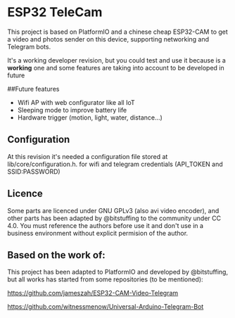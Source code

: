 # ESP32 TeleCam
This project is based on PlatformIO and a chinese cheap ESP32-CAM to get a video and photos sender on this device, supporting networking and Telegram bots.

It's a working developer revision, but you could test and use it because is a **working** one and some features are taking into account to be developed in future

 ##Future features
 - Wifi AP with web configurator like all IoT
 - Sleeping mode to improve battery life
 - Hardware trigger (motion, light, water, distance...)

## Configuration
At this revision it's needed a configuration file stored at lib/core/configuration.h. for wifi and telegram credentials (API_TOKEN and SSID:PASSWORD)

## Licence
Some parts are licenced under GNU GPLv3 (also avi video encoder), and other parts has been adapted by @bitstuffing to the community under CC 4.0. You must reference the authors before use it and don't use in a business environment without explicit permision of the author.

## Based on the work of:
This project has been adapted to PlatformIO and developed by @bitstuffing, but all works has started from some repositories (to be mentioned):

https://github.com/jameszah/ESP32-CAM-Video-Telegram

https://github.com/witnessmenow/Universal-Arduino-Telegram-Bot

